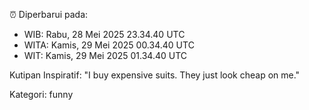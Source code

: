 ⏰ Diperbarui pada:
- WIB: Rabu, 28 Mei 2025 23.34.40 UTC
- WITA: Kamis, 29 Mei 2025 00.34.40 UTC
- WIT: Kamis, 29 Mei 2025 01.34.40 UTC

Kutipan Inspiratif:
"I buy expensive suits. They just look cheap on me."


Kategori: funny

